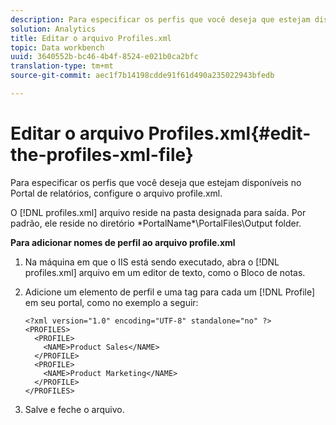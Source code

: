 ```yaml
---
description: Para especificar os perfis que você deseja que estejam disponíveis no Portal de relatórios, configure o arquivo profile.xml.
solution: Analytics
title: Editar o arquivo Profiles.xml
topic: Data workbench
uuid: 3640552b-bc46-4b4f-8524-e021b0ca2bfc
translation-type: tm+mt
source-git-commit: aec1f7b14198cdde91f61d490a235022943bfedb

---
```



# Editar o arquivo Profiles.xml{#edit-the-profiles-xml-file}

Para especificar os perfis que você deseja que estejam disponíveis no Portal de relatórios, configure o arquivo profile.xml.

O [!DNL profiles.xml] arquivo reside na pasta designada para saída. Por padrão, ele reside no diretório \*PortalName*\PortalFiles\Output folder.

**Para adicionar nomes de perfil ao arquivo profile.xml**

1. Na máquina em que o IIS está sendo executado, abra o [!DNL profiles.xml] arquivo em um editor de texto, como o Bloco de notas.
1. Adicione um elemento de perfil e uma tag para cada um [!DNL Profile] em seu portal, como no exemplo a seguir:

   ```
   <?xml version="1.0" encoding="UTF-8" standalone="no" ?>
   <PROFILES>
     <PROFILE>
       <NAME>Product Sales</NAME>
     </PROFILE>
     <PROFILE>
       <NAME>Product Marketing</NAME>
     </PROFILE>
   </PROFILES>
   ```

1. Salve e feche o arquivo.
